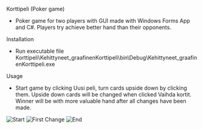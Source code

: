 Korttipeli (Poker game)
- Poker game for two players with GUI made with Windows Forms App and C#. Players try achieve better hand than their opponents.

Installation 
- Run executable file Korttipeli\Kehittyneet_graafinenKorttipeli\bin\Debug\Kehittyneet_graafinenKorttipeli.exe

Usage
- Start game by clicking Uusi peli, turn cards upside down by clicking them. Upside down cards will be changed when clicked Vaihda kortit. Winner will be with
more valuable hand after all changes have been made. 

![Start](https://i.postimg.cc/ftjFCHYz/korttipeli1.png)
![First Change](https://i.postimg.cc/0Kk4BpCp/korttipeli2.png)
![End](https://i.postimg.cc/CdS95gVz/korttipeli3.png)
